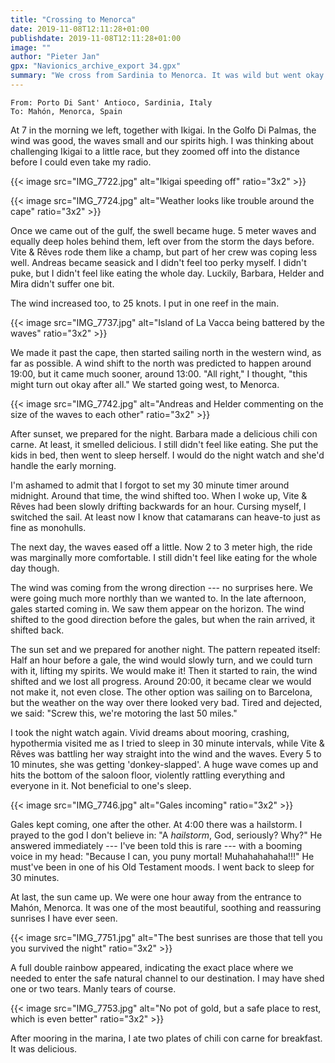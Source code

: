```yaml
---
title: "Crossing to Menorca"
date: 2019-11-08T12:11:28+01:00
publishdate: 2019-11-08T12:11:28+01:00
image: ""
author: "Pieter Jan"
gpx: "Navionics_archive_export 34.gpx"
summary: "We cross from Sardinia to Menorca. It was wild but went okay."
---
```


`From: Porto Di Sant' Antioco, Sardinia, Italy`<br/>
`To: Mahón, Menorca, Spain`

At 7 in the morning we left, together with Ikigai. In the Golfo Di Palmas, the wind was good, the waves small and our spirits high. I was thinking about challenging Ikigai to a little race, but they zoomed off into the distance before I could even take my radio.

{{< image src="IMG_7722.jpg" alt="Ikigai speeding off" ratio="3x2" >}}

{{< image src="IMG_7724.jpg" alt="Weather looks like trouble around the cape" ratio="3x2" >}}

Once we came out of the gulf, the swell became huge. 5 meter waves and equally deep holes behind them, left over from the storm the days before. Vite & Rêves rode them like a champ, but part of her crew was coping less well. Andreas became seasick and I didn't feel too perky myself. I didn't puke, but I didn't feel like eating the whole day. Luckily, Barbara, Helder and Mira didn't suffer one bit.

The wind increased too, to 25 knots. I put in one reef in the main.

{{< image src="IMG_7737.jpg" alt="Island of La Vacca being battered by the waves" ratio="3x2" >}}

We made it past the cape, then started sailing north in the western wind, as far as possible. A wind shift to the north was predicted to happen around 19:00, but it came much sooner, around 13:00. "All right," I thought, "this might turn out okay after all." We started going west, to Menorca.

{{< image src="IMG_7742.jpg" alt="Andreas and Helder commenting on the size of the waves to each other" ratio="3x2" >}}

After sunset, we prepared for the night. Barbara made a delicious chili con carne. At least, it smelled delicious. I still didn't feel like eating. She put the kids in bed, then went to sleep herself. I would do the night watch and she'd handle the early morning.

I'm ashamed to admit that I forgot to set my 30 minute timer around midnight. Around that time, the wind shifted too. When I woke up, Vite & Rêves had been slowly drifting backwards for an hour. Cursing myself, I switched the sail. At least now I know that catamarans can heave-to just as fine as monohulls.

The next day, the waves eased off a little. Now 2 to 3 meter high, the ride was marginally more comfortable. I still didn't feel like eating for the whole day though.

The wind was coming from the wrong direction --- no surprises here. We were going much more northly than we wanted to. In the late afternoon, gales started coming in. We saw them appear on the horizon. The wind shifted to the good direction before the gales, but when the rain arrived, it shifted back.

The sun set and we prepared for another night. The pattern repeated itself: Half an hour before a gale, the wind would slowly turn, and we could turn with it, lifting my spirits. We would make it! Then it started to rain, the wind shifted and we lost all progress. Around 20:00, it became clear we would not make it, not even close. The other option was sailing on to Barcelona, but the weather on the way over there looked very bad. Tired and dejected, we said: "Screw this, we're motoring the last 50 miles."

I took the night watch again. Vivid dreams about mooring, crashing, hypothermia visited me as I tried to sleep in 30 minute intervals, while Vite & Rêves was battling her way straight into the wind and the waves. Every 5 to 10 minutes, she was getting 'donkey-slapped'. A huge wave comes up and hits the bottom of the saloon floor, violently rattling everything and everyone in it. Not beneficial to one's sleep.

{{< image src="IMG_7746.jpg" alt="Gales incoming" ratio="3x2" >}}

Gales kept coming, one after the other. At 4:00 there was a hailstorm. I prayed to the god I don't believe in: "A _hailstorm_, God, seriously? Why?" He answered immediately --- I've been told this is rare --- with a booming voice in my head: "Because I can, you puny mortal! Muhahahahaha!!!" He must've been in one of his Old Testament moods. I went back to sleep for 30 minutes.

At last, the sun came up. We were one hour away from the entrance to Mahón, Menorca. It was one of the most beautiful, soothing and reassuring sunrises I have ever seen.

{{< image src="IMG_7751.jpg" alt="The best sunrises are those that tell you you survived the night" ratio="3x2" >}}

A full double rainbow appeared, indicating the exact place where we needed to enter the safe natural channel to our destination. I may have shed one or two tears. Manly tears of course.

{{< image src="IMG_7753.jpg" alt="No pot of gold, but a safe place to rest, which is even better" ratio="3x2" >}}

After mooring in the marina, I ate two plates of chili con carne for breakfast. It was delicious.
